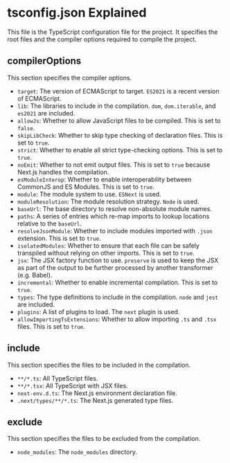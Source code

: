 # tsconfig.json Explained

This file is the TypeScript configuration file for the project. It specifies the root files and the compiler options required to compile the project.

## compilerOptions

This section specifies the compiler options.

- `target`: The version of ECMAScript to target. `ES2021` is a recent version of ECMAScript.
- `lib`: The libraries to include in the compilation. `dom`, `dom.iterable`, and `es2021` are included.
- `allowJs`: Whether to allow JavaScript files to be compiled. This is set to `false`.
- `skipLibCheck`: Whether to skip type checking of declaration files. This is set to `true`.
- `strict`: Whether to enable all strict type-checking options. This is set to `true`.
- `noEmit`: Whether to not emit output files. This is set to `true` because Next.js handles the compilation.
- `esModuleInterop`: Whether to enable interoperability between CommonJS and ES Modules. This is set to `true`.
- `module`: The module system to use. `ESNext` is used.
- `moduleResolution`: The module resolution strategy. `Node` is used.
- `baseUrl`: The base directory to resolve non-absolute module names.
- `paths`: A series of entries which re-map imports to lookup locations relative to the `baseUrl`.
- `resolveJsonModule`: Whether to include modules imported with `.json` extension. This is set to `true`.
- `isolatedModules`: Whether to ensure that each file can be safely transpiled without relying on other imports. This is set to `true`.
- `jsx`: The JSX factory function to use. `preserve` is used to keep the JSX as part of the output to be further processed by another transformer (e.g. Babel).
- `incremental`: Whether to enable incremental compilation. This is set to `true`.
- `types`: The type definitions to include in the compilation. `node` and `jest` are included.
- `plugins`: A list of plugins to load. The `next` plugin is used.
- `allowImportingTsExtensions`: Whether to allow importing `.ts` and `.tsx` files. This is set to `true`.

## include

This section specifies the files to be included in the compilation.

- `**/*.ts`: All TypeScript files.
- `**/*.tsx`: All TypeScript with JSX files.
- `next-env.d.ts`: The Next.js environment declaration file.
- `.next/types/**/*.ts`: The Next.js generated type files.

## exclude

This section specifies the files to be excluded from the compilation.

- `node_modules`: The `node_modules` directory.

